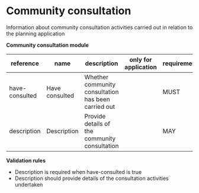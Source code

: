 # Community consultation

Information about community consultation activities carried out in relation to the planning application


**Community consultation module**

| reference | name | description | only for application | requirement | notes |
| --- | --- | --- | --- | --- | --- |
| have-consulted | Have consulted | Whether community consultation has been carried out |  | MUST |  |
| description | Description | Provide details of the community consultation |  | MAY | Rule: is a MUST if `have-consulted` is `True` |

**Validation rules**

- Description is required when have-consulted is true
- Description should provide details of the consultation activities undertaken